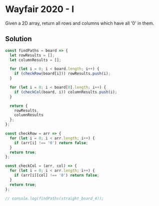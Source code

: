 # Wayfair 2020 - I

Given a 2D array, return all rows and columns which have all '0' in them.


## Solution

```js
const findPaths = board => {
  let rowResults = [];
  let columnResults = [];

  for (let i = 0; i < board.length; i++) {
    if (checkRow(board[i])) rowResults.push(i);
  }

  for (let i = 0; i < board[0].length; i++) {
    if (checkCol(board, i)) columnResults.push(i);
  }

  return {
    rowResults,
    columnResults
  };
};

const checkRow = arr => {
  for (let i = 0; i < arr.length; i++) {
    if (arr[i] !== '0') return false;
  }
  return true;
};

const checkCol = (arr, col) => {
  for (let i = 0; i < arr.length; i++) {
    if (arr[i][col] !== '0') return false;
  }
  return true;
};

// console.log(findPaths(straight_board_4));
```
